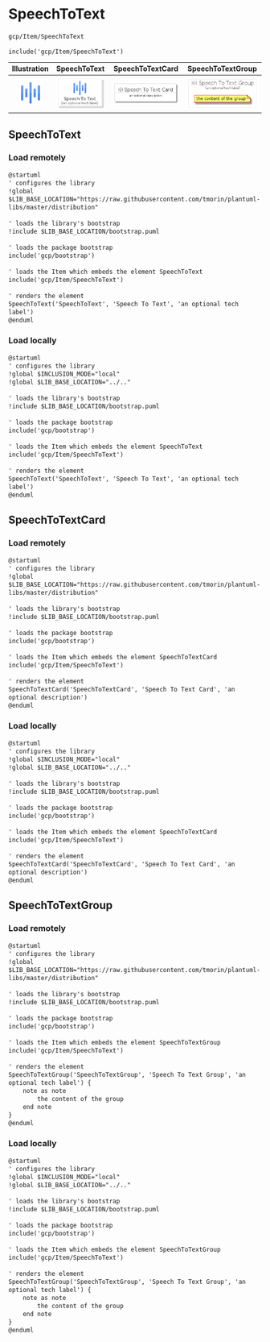 # SpeechToText


```text
gcp/Item/SpeechToText
```

```text
include('gcp/Item/SpeechToText')
```



| Illustration | SpeechToText | SpeechToTextCard | SpeechToTextGroup |
| :---: | :---: | :---: | :---: |
| ![illustration for Illustration](../../gcp/Item/SpeechToText.png) | ![illustration for SpeechToText](../../gcp/Item/SpeechToText.Local.png) | ![illustration for SpeechToTextCard](../../gcp/Item/SpeechToTextCard.Local.png) | ![illustration for SpeechToTextGroup](../../gcp/Item/SpeechToTextGroup.Local.png) |




## SpeechToText

### Load remotely
```plantuml
@startuml
' configures the library
!global $LIB_BASE_LOCATION="https://raw.githubusercontent.com/tmorin/plantuml-libs/master/distribution"

' loads the library's bootstrap
!include $LIB_BASE_LOCATION/bootstrap.puml

' loads the package bootstrap
include('gcp/bootstrap')

' loads the Item which embeds the element SpeechToText
include('gcp/Item/SpeechToText')

' renders the element
SpeechToText('SpeechToText', 'Speech To Text', 'an optional tech label')
@enduml
```

### Load locally
```plantuml
@startuml
' configures the library
!global $INCLUSION_MODE="local"
!global $LIB_BASE_LOCATION="../.."

' loads the library's bootstrap
!include $LIB_BASE_LOCATION/bootstrap.puml

' loads the package bootstrap
include('gcp/bootstrap')

' loads the Item which embeds the element SpeechToText
include('gcp/Item/SpeechToText')

' renders the element
SpeechToText('SpeechToText', 'Speech To Text', 'an optional tech label')
@enduml
```

## SpeechToTextCard

### Load remotely
```plantuml
@startuml
' configures the library
!global $LIB_BASE_LOCATION="https://raw.githubusercontent.com/tmorin/plantuml-libs/master/distribution"

' loads the library's bootstrap
!include $LIB_BASE_LOCATION/bootstrap.puml

' loads the package bootstrap
include('gcp/bootstrap')

' loads the Item which embeds the element SpeechToTextCard
include('gcp/Item/SpeechToText')

' renders the element
SpeechToTextCard('SpeechToTextCard', 'Speech To Text Card', 'an optional description')
@enduml
```

### Load locally
```plantuml
@startuml
' configures the library
!global $INCLUSION_MODE="local"
!global $LIB_BASE_LOCATION="../.."

' loads the library's bootstrap
!include $LIB_BASE_LOCATION/bootstrap.puml

' loads the package bootstrap
include('gcp/bootstrap')

' loads the Item which embeds the element SpeechToTextCard
include('gcp/Item/SpeechToText')

' renders the element
SpeechToTextCard('SpeechToTextCard', 'Speech To Text Card', 'an optional description')
@enduml
```

## SpeechToTextGroup

### Load remotely
```plantuml
@startuml
' configures the library
!global $LIB_BASE_LOCATION="https://raw.githubusercontent.com/tmorin/plantuml-libs/master/distribution"

' loads the library's bootstrap
!include $LIB_BASE_LOCATION/bootstrap.puml

' loads the package bootstrap
include('gcp/bootstrap')

' loads the Item which embeds the element SpeechToTextGroup
include('gcp/Item/SpeechToText')

' renders the element
SpeechToTextGroup('SpeechToTextGroup', 'Speech To Text Group', 'an optional tech label') {
    note as note
        the content of the group
    end note
}
@enduml
```

### Load locally
```plantuml
@startuml
' configures the library
!global $INCLUSION_MODE="local"
!global $LIB_BASE_LOCATION="../.."

' loads the library's bootstrap
!include $LIB_BASE_LOCATION/bootstrap.puml

' loads the package bootstrap
include('gcp/bootstrap')

' loads the Item which embeds the element SpeechToTextGroup
include('gcp/Item/SpeechToText')

' renders the element
SpeechToTextGroup('SpeechToTextGroup', 'Speech To Text Group', 'an optional tech label') {
    note as note
        the content of the group
    end note
}
@enduml
```

